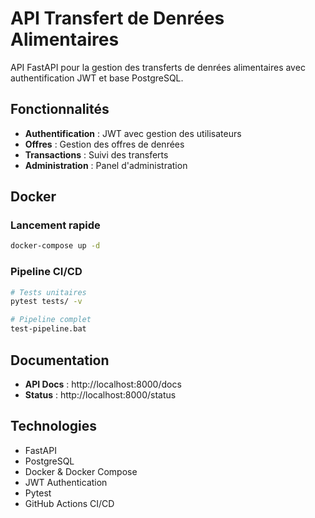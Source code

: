 # API Transfert de Denrées Alimentaires

API FastAPI pour la gestion des transferts de denrées alimentaires avec authentification JWT et base PostgreSQL.

## Fonctionnalités

- **Authentification** : JWT avec gestion des utilisateurs
- **Offres** : Gestion des offres de denrées
- **Transactions** : Suivi des transferts
- **Administration** : Panel d'administration

## Docker

### Lancement rapide
```bash
docker-compose up -d
```

### Pipeline CI/CD
```bash
# Tests unitaires
pytest tests/ -v

# Pipeline complet
test-pipeline.bat
```

## Documentation

- **API Docs** : http://localhost:8000/docs
- **Status** : http://localhost:8000/status

## Technologies

- FastAPI
- PostgreSQL
- Docker & Docker Compose
- JWT Authentication
- Pytest
- GitHub Actions CI/CD
